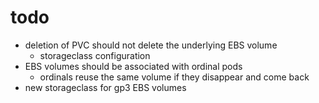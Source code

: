 # todo
- deletion of PVC should not delete the underlying EBS volume
    - storageclass configuration
- EBS volumes should be associated with ordinal pods
    - ordinals reuse the same volume if they disappear and come back
- new storageclass for gp3 EBS volumes
